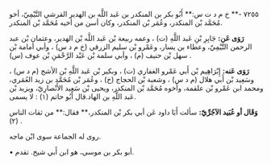 ٧٢٥٥ -** خ م د ت س:** أَبُو بكر بن المنكدر بن عَبد اللَّه بن الهدير القرشي التَّيْمِيّ، أخو مُحَمَّد بْن المنكدر، وعُمَر بْن المنكدر، وكان أسن من أخيه مُحَمَّد بْن المنكدر.

**رَوَى عَن:** جَابِرِ بْنِ عَبد اللَّهِ (ت) ، وعمه ربيعة بْن عَبد اللَّه بْن الهدير، وعثمان بْن عبد الرحمن التَّيْمِيّ، وعطاء بن يسار، وعَمْرو بْن سليم الزرقي (خ م د س) ، وأبي أمامة بْن سهل بْن حنيف (م) ، وأبي سلمة بْن عَبْد الرَّحْمَنِ بْن عوف (س) .

**رَوَى عَنه:** إِبْرَاهِيم بْن أَبي عَمْرو الغفاري (ت) ، وبكير بْن عَبد اللَّهِ بْن الأشج (م د س) ، وسَعِيد بْن أَبي هلال (م د س) ، وشعبة بْن الحجاج (خ) ، وعُمَر بْن مُحَمَّد بن زيد العُمَري، ومحمد ابن عَمْرو بْن علقمة، وأخوه مُحَمَّد بْن المنكدر، ويحيى بْن سَعِيد الأَنْصارِيّ، ويزيد بْن عَبد اللَّهِ بن الهاد.قال أَبُو حاتم (١) : لا يسمى.

**وَقَال أو عُبَيد الآجُرِّيّ:** سألت أَبَا داود عَن أبي بكر بْن المنكدر،** فقال:** من ثقات الناس (٢) .

روى له الجماعة سوى ابْن ماجه.

• أبو بكر بن موسى، هو ابن أَبي شيخ. تقدم.